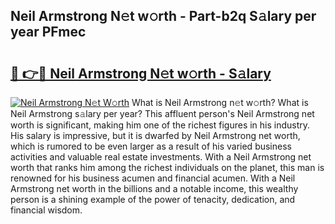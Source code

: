 ## Neil Armstrong N𝚎t w𝚘rth - Part-b2q S𝚊lary per year PFmec

# <h2><a href="http://gc3b2f.nevu.top/?p=Neil+Armstrong">🔗 👉🔴 Neil Armstrong N𝚎t w𝚘rth - S𝚊lary</a></h2>

[![Neil Armstrong N𝚎t W𝚘rth](https://i.imgur.com/Oavwk0R.jpeg)](http://gc3b2f.nevu.top/?p=Neil+Armstrong)
What is Neil Armstrong n𝚎t w𝚘rth? What is Neil Armstrong s𝚊lary per year?
This affluent person's Neil Armstrong net worth is significant, making him one of the richest figures in his industry. His salary is impressive, but it is dwarfed by Neil Armstrong net worth, which is rumored to be even larger as a result of his varied business activities and valuable real estate investments. With a Neil Armstrong net worth that ranks him among the richest individuals on the planet, this man is renowned for his business acumen and financial acumen. With a Neil Armstrong net worth in the billions and a notable income, this wealthy person is a shining example of the power of tenacity, dedication, and financial wisdom.
